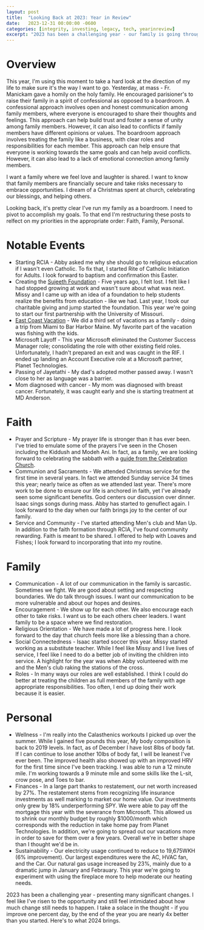 ```yaml
---
layout: post
title:  "Looking Back at 2023: Year in Review"
date:   2023-12-31 00:00:00 -0600
categories: [integrity, investing, legacy, tech, yearinreview]
excerpt: "2023 has been a challenging year - our family is going through a religious awakening, I got laid off, and Abby is a teenager.  I feel like I've risen to the opportunity and still feel intimidated about how much change still needs to happen.  I take a solace in the thought - if you improve one percent day, by the end of the year you are nearly 4x better than you started.  Here's to what 2024 brings."
---
```

# Overview
This year, I'm using this moment to take a hard look at the direction of my life to make sure it's the way I want to go.  Yesterday, at mass - Fr. Manickam gave a homily on the holy family.  He encouraged parisioner's to raise their family in a spirit of confessional as opposed to a boardroom.  A confessional approach involves open and honest communication among family members, where everyone is encouraged to share their thoughts and feelings. This approach can help build trust and foster a sense of unity among family members. However, it can also lead to conflicts if family members have different opinions or values.  The boardroom approach involves treating the family like a business, with clear roles and responsibilities for each member. This approach can help ensure that everyone is working towards the same goals and can help avoid conflicts. However, it can also lead to a lack of emotional connection among family members.

I want a family where we feel love and laughter is shared.  I want to know that family members are financially secure and take risks necessary to embrace opportunities.  I dream of a Christmas spent at church, celebrating our blessings, and helping others.    

Looking back, it's pretty clear I've run my family as a boardroom.  I need to pivot to accomplish my goals.  To that end I'm restructuring these posts to relfect on my priorities in the appropriate order: Faith, Family, Personal.  

# Notable Events

- Starting RCIA - Abby asked me why she should go to religious education if I wasn't even Catholic.  To fix that, I started Rite of Catholic Initiation for Adults.  I look forward to baptism and confirmation this Easter.
- Creating the [Sujeeth Foundation](https://www.sujeeth.org) - Five years ago, I felt lost.  I felt like I had stopped growing at work and wasn't sure about what was next.  Missy and I came up with an idea of a foundation to help students realize the benefits from education - like we had.  Last year, I took our charitable giving and jump started the foundation.  This year we're going to start our first partnership with the University of Missouri.
- [East Coast Vacation](https://www.instagram.com/p/CvXpqGephJw/) - We did a third set of vacations as a family - doing a trip from Miami to Bar Harbor Maine.  My favorite part of the vacation was fishing with the kids.  
- Microsoft Layoff - This year Microsoft eliminated the Customer Success Manager role; consolidating the role with other existing field roles.  Unfortunately, I hadn't prepared an exit and was caught in the RIF.  I ended up landing an Account Executive role at a Microsoft partner, Planet Technologies.
- Passing of Jayetathi - My dad's adopted mother passed away.  I wasn't close to her as language was a barrier.
- Mom diagnosed with cancer - My mom was diagnosed with breast cancer.  Fortunately, it was caught early and she is starting treatment at MD Anderson.

# Faith
- Prayer and Scripture - My prayer life is stronger than it has ever been.  I've tried to emulate some of the prayers I've seen in the Chosen including the Kiddush and Modeh Ani.  In fact, as a family, we are looking forward to celebrating the sabbath with a [guide from the Celebration Church](https://s3.amazonaws.com/downloads.celebration.org/2019/downloads/Shabbat+Guide+2019+_+final+Version.pdf).
- Communion and Sacraments - We attended Christmas service for the first time in several years.  In fact we attended Sunday service 34 times this year; nearly twice as often as we attended last year.  There's more work to be done to ensure our life is anchored in faith, yet I've already seen some significant benefits.  God centers our discussion over dinner.  Isaac sings songs during mass.  Abby has started to genuflect again.  I look forward to the day when our faith brings joy to the center of our family.
- Service and Community - I've started attending Men's club and Man Up.  In addition to the faith formation through RCIA, I've found community rewarding.  Faith is meant to be shared.  I offered to help with Loaves and Fishes; I look forward to incorporating that into my routine.

# Family
- Communication - A lot of our communication in the family is sarcastic.  Sometimes we fight.  We are good about setting and respecting boundaries.  We do talk through issues.  I want our communication to be more vulnerable and about our hopes and desires. 
- Encouragement - We show up for each other.  We also encourage each other to take risks.  I want us to be each others cheer leaders.  I want family to be a space where we find restoration.
- Religious Orientation - We have made a lot of progress here.  I look forward to the day that church feels more like a blessing than a chore.  
- Social Connectedness - Isaac started soccer this year.  Missy started working as a substitute teacher.  While I feel like Missy and I live lives of service, I feel like I need to do a better job of inviting the children into service.  A highlight for the year was when Abby volunteered with me and the Men's club raking the stations of the cross.
- Roles - In many ways our roles are well established.  I think I could do better at treating the children as full members of the family with age appropriate responsibilities.  Too often, I end up doing their work because it is easier.

# Personal
- Wellness - I'm really into the Calasthenics workouts I picked up over the summer.  While I gained five pounds this year, My body composition is back to 2019 levels.  In fact, as of December I have lost 8lbs of body fat.  If I can continue to lose another 10lbs of body fat, I will be leanest I've ever been.  The improved health also showed up with an improved HRV for the first time since I've been tracking.  I was able to run a 12 minute mile.  I'm working towards a 9 minute mile and some skills like the L-sit, crow pose, and Toes to bar.  
- Finances - In a large part thanks to restatement, our net worth increased by 27%.  The restatement stems from recognizing life insurance investments as well marking to market our home value.  Our investments only grew by 18% underperforming SPY.  We were able to pay off the mortgage this year with the severance from Microsoft.  This allowed us to shrink our monthly budget by roughly $1000/month which corresponds with the reduction in take home pay from Planet Technologies.  In addition, we're going to spread out our vacations more in order to save for them over a few years.  Overall we're in better shape than I thought we'd be in.
- Sustainability - Our electricity usage continued to reduce to 19,675WKH (6% improvement).  Our largest expenditures were the AC, HVAC fan, and the Car.  Our natural gas usage increased by 23%, mainly due to a dramatic jump in January and Febrauary.  This year we're going to experiment with using the fireplace more to help moderate our heating needs.

2023 has been a challenging year - presenting many significant changes.  I feel like I've risen to the opportunity and still feel intimidated about how much change still needs to happen.  I take a solace in the thought - if you improve one percent day, by the end of the year you are nearly 4x better than you started.  Here's to what 2024 brings.
